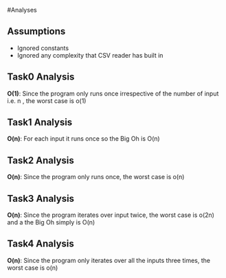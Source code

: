 #Analyses 

## Assumptions

- Ignored constants
- Ignored any complexity that CSV reader has built in

## Task0 Analysis 

**O(1)**: Since the program only runs once irrespective of the number of input i.e. n , the worst case is o(1)

## Task1 Analysis 

**O(n)**: For each input it runs once so the Big Oh is O(n) 

## Task2 Analysis 

**O(n)**: Since the program only runs once, the worst case is o(n)


## Task3 Analysis 

**O(n)**: Since the program iterates over input twice, the worst case is o(2n) and a the Big Oh simply is O(n)

## Task4 Analysis 

**O(n)**: Since the program only iterates over all the inputs three times, the worst case is o(n)
